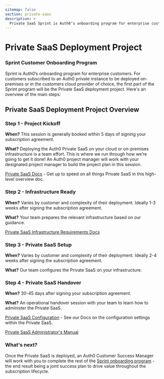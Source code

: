 ```yaml
---
sitemap: false
section: private-saas
description: >
  Private SaaS Sprint is Auth0’s onboarding program for enterprise customers choosing an Auth0 Private SaaS. It helps you achieve value quickly with your Auth0 enterprise subscription. The 6 steps in the onboarding program set both you and Auth0 up for success.
---
```


# Private SaaS Deployment Project

### Sprint Customer Onboarding Program

Sprint is Auth0’s onboarding program for enterprise customers.  For customers subscribed to an Auth0 private instance to be deployed on-premises or in the customers cloud provider of choice, the first part of the Sprint program will be the Private SaaS deployment project.  Here's an overview of the main steps:

## Private SaaS Deployment Project Overview

### Step 1 - Project Kickoff

**When?**  This session is generally booked within 5 days of signing your subscription agreement.

**What?** Deploying the Auth0 Private SaaS on your cloud or on-premises infrastructure is a team effort.  This is where we run through how we’re going to get it done!  An Auth0 project manager will work with your designated project manager to build the project plan in this session.

[Private SaaS Docs](/private-saas) - Get up to speed on all things Private SaaS in this high-level overview doc.

### Step 2 - Infrastructure Ready

**When?**  Varies by customer and complexity of their deployment.  Ideally 1-3 weeks after signing the subscription agreement.

**What?** Your team prepares the relevant infrastructure based on our guidance.

[Private SaaS Infrastructure Requirements Docs](/private-saas/infrastructure)

### Step 3 - Private SaaS Setup

**When?**  Varies by customer and complexity of their deployment.  Ideally 2-4 weeks after signing the subscription agreement.

**What?** Our team configures the Private SaaS on your infrastructure.


### Step 4 - Private SaaS Handover

**When?** 30-45 days after signing your subscription agreement.

**What?** An operational handover session with your team to learn how to administer the Private SaaS.

[Private SaaS Configuration](/private-saas/dashboard) - See our Docs on the configuration settings within the Private SaaS.

[Private SaaS Administrator's Manual](/private-saas/admin)

### What's next?

Once the Private SaaS is deployed, an Auth0 Customer Success Manager will work with you to complete the rest of the [Sprint onboarding program](https://auth0.com/docs/onboarding/sprint) - the end result being a joint success plan to drive value throughout the subscription lifecycle.
